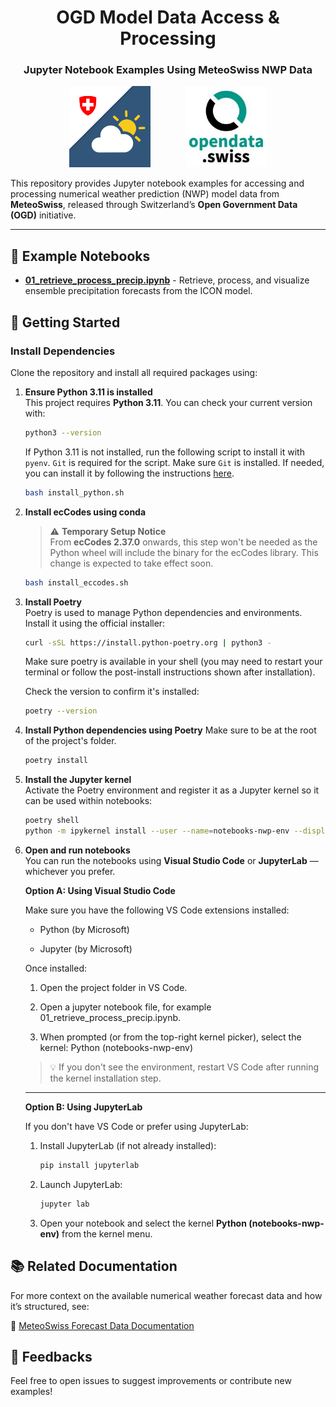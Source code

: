 <h1 align="center">OGD Model Data Access & Processing</h1>
<h3 align="center">Jupyter Notebook Examples Using MeteoSwiss NWP Data</h3>

<p align="center">
  <img src="images/logo_mch.png" alt="MCH Logo" width="130" />
  &nbsp;&nbsp;&nbsp;&nbsp;&nbsp;&nbsp;&nbsp;&nbsp;&nbsp;&nbsp;&nbsp;&nbsp;
  <img src="images/logo_opendata.jpeg" alt="Open Data Logo" width="130" />
</p>

This repository provides Jupyter notebook examples for accessing and processing numerical weather prediction (NWP) model data from **MeteoSwiss**, released through Switzerland’s **Open Government Data (OGD)** initiative.

---

## 📓 Example Notebooks

- [**01_retrieve_process_precip.ipynb**](01_retrieve_process_precip.ipynb) - Retrieve, process, and visualize ensemble precipitation forecasts from the ICON model.

## 🚀 Getting Started

### Install Dependencies

Clone the repository and install all required packages using:
 1. **Ensure Python 3.11 is installed**  
  This project requires **Python 3.11**. You can check your current version with:
    ```bash
    python3 --version
    ```
    If Python 3.11 is not installed, run the following script to install it with `pyenv`. `Git` is required for the script. Make sure `Git` is installed. If needed, you can install it by following the instructions [here](https://git-scm.com/book/en/v2/Getting-Started-Installing-Git).
    ```bash
    bash install_python.sh
    ```

 2. **Install ecCodes using conda**
    > ⚠️ **Temporary Setup Notice**  
    > From **ecCodes 2.37.0** onwards, this step won't be needed as the Python wheel will include the binary for the ecCodes library. This change is expected to take effect soon.


    ```bash
    bash install_eccodes.sh
    ```

 3. **Install Poetry**  
  Poetry is used to manage Python dependencies and environments. Install it using the official installer:
    ```bash
    curl -sSL https://install.python-poetry.org | python3 -
    ```
    Make sure poetry is available in your shell (you may need to restart your terminal or follow the post-install instructions shown after installation).

    Check the version to confirm it's installed:
    ```bash
    poetry --version
    ```

4. **Install Python dependencies using Poetry**
    Make sure to be at the root of the project's folder.
    ```bash
    poetry install
    ```

5. **Install the Jupyter kernel**  
    Activate the Poetry environment and register it as a Jupyter kernel so it can be used within notebooks:
    ```bash
    poetry shell
    python -m ipykernel install --user --name=notebooks-nwp-env --display-name "Python (notebooks-nwp-env)"
    ```

6. **Open and run notebooks**  
    You can run the notebooks using **Visual Studio Code** or **JupyterLab** — whichever you prefer.

    **Option A: Using Visual Studio Code**

    Make sure you have the following VS Code extensions installed:

    - Python (by Microsoft)

    - Jupyter (by Microsoft)

    Once installed:

    1. Open the project folder in VS Code.

    2. Open a jupyter notebook file, for example 01_retrieve_process_precip.ipynb.

    3. When prompted (or from the top-right kernel picker), select the kernel: Python (notebooks-nwp-env)
    
    > 💡 If you don't see the environment, restart VS Code after running the kernel installation step.
    ---

    **Option B: Using JupyterLab**

    If you don't have VS Code or prefer using JupyterLab:

    1. Install JupyterLab (if not already installed):
        ```bash
        pip install jupyterlab
        ```
    2. Launch JupyterLab:
        ```bash
        jupyter lab
        ```
    3. Open your notebook and select the kernel **Python (notebooks-nwp-env)** from the kernel menu.


## 📚 Related Documentation

For more context on the available numerical weather forecast data and how it’s structured, see:

  🔗 [MeteoSwiss Forecast Data Documentation](https://github.com/MeteoSwiss/opendata-forecast-data/blob/main/README.md#2-numerical-weather-forecasting-model-data)

## 💬 Feedbacks
Feel free to open issues to suggest improvements or contribute new examples!

